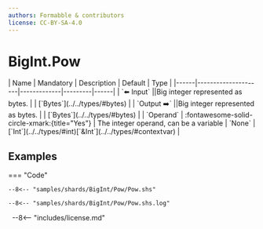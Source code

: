 ```yaml
---
authors: Formabble & contributors
license: CC-BY-SA-4.0
---
```



# BigInt.Pow

<div class="sh-parameters" markdown="1">
| Name | Mandatory | Description | Default | Type |
|------|---------------------|-------------|---------|------|
| `⬅️ Input` ||Big integer represented as bytes. | | [`Bytes`](../../types/#bytes) |
| `Output ➡️` ||Big integer represented as bytes. | | [`Bytes`](../../types/#bytes) |
| `Operand` | :fontawesome-solid-circle-xmark:{title="Yes"}  | The integer operand, can be a variable | `None` | [`Int`](../../types/#int)[`&Int`](../../types/#contextvar) |

</div>



## Examples

=== "Code"

  ```x86asm linenums="1"
  --8<-- "samples/shards/BigInt/Pow/Pow.shs"
  ```

  ```
  --8<-- "samples/shards/BigInt/Pow/Pow.shs.log"
  ```
&nbsp;
--8<-- "includes/license.md"

